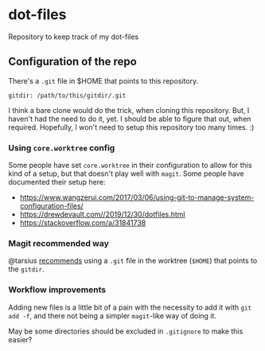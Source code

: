 # dot-files

Repository to keep track of my dot-files

## Configuration of the repo

There's a `.git` file in $HOME that points to this repository.

```git
gitdir: /path/to/this/gitdir/.git
```

I think a bare clone would do the trick, when cloning this repository. But, I
haven't had the need to do it, yet. I should be able to figure that out, when
required. Hopefully, I won't need to setup this repository too many times. :)

### Using `core.worktree` config

Some people have set `core.worktree` in their configuration to allow for this
kind of a setup, but that doesn't play well with `magit`. Some people have
documented their setup here:

- https://www.wangzerui.com/2017/03/06/using-git-to-manage-system-configuration-files/
- https://drewdevault.com//2019/12/30/dotfiles.html
- https://stackoverflow.com/a/31841738

### Magit recommended way

@tarsius
[recommends](https://github.com/magit/magit/issues/460#issuecomment-36035787
"GitHub Issue comment") using a `.git` file in the worktree (`$HOME`) that
points to the `gitdir`.

### Workflow improvements

Adding new files is a little bit of a pain with the necessity to add it with
`git add -f`, and there not being a simpler `magit`-like way of doing it.

May be some directories should be excluded in `.gitignore` to make this easier?
